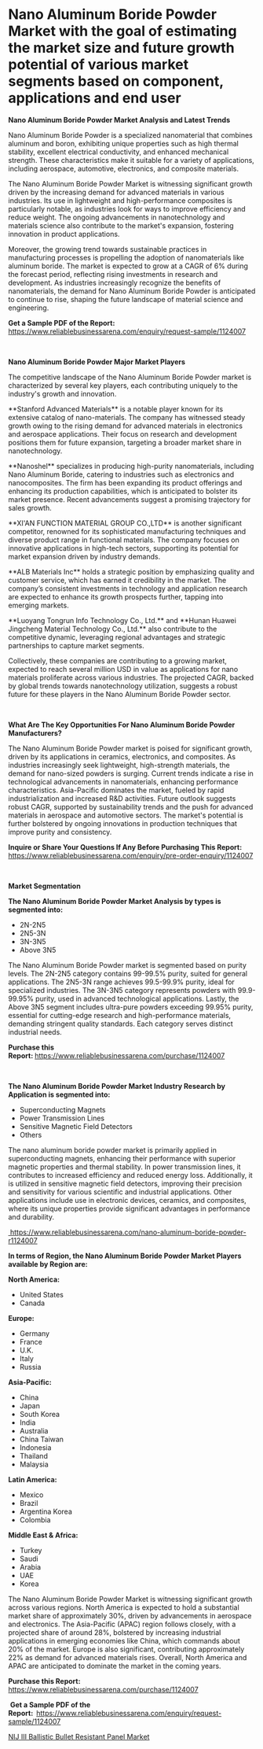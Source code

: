 <p><h1>Nano Aluminum Boride Powder Market with the goal of estimating the market size and future growth potential of various market segments based on component, applications and end user</h1></p><p><strong>Nano Aluminum Boride Powder Market Analysis and Latest Trends</strong></p>
<p><p>Nano Aluminum Boride Powder is a specialized nanomaterial that combines aluminum and boron, exhibiting unique properties such as high thermal stability, excellent electrical conductivity, and enhanced mechanical strength. These characteristics make it suitable for a variety of applications, including aerospace, automotive, electronics, and composite materials.</p><p>The Nano Aluminum Boride Powder Market is witnessing significant growth driven by the increasing demand for advanced materials in various industries. Its use in lightweight and high-performance composites is particularly notable, as industries look for ways to improve efficiency and reduce weight. The ongoing advancements in nanotechnology and materials science also contribute to the market's expansion, fostering innovation in product applications.</p><p>Moreover, the growing trend towards sustainable practices in manufacturing processes is propelling the adoption of nanomaterials like aluminum boride. The market is expected to grow at a CAGR of 6% during the forecast period, reflecting rising investments in research and development. As industries increasingly recognize the benefits of nanomaterials, the demand for Nano Aluminum Boride Powder is anticipated to continue to rise, shaping the future landscape of material science and engineering.</p></p>
<p><strong>Get a Sample PDF of the Report:&nbsp;</strong> <a href="https://www.reliablebusinessarena.com/enquiry/request-sample/1124007?utm_campaign=1912&utm_medium=2&utm_source=Github&utm_content=ia&utm_term=01022025&utm_id=nano-aluminum-boride-powder">https://www.reliablebusinessarena.com/enquiry/request-sample/1124007</a></p>
<p>&nbsp;</p>
<p><strong>Nano Aluminum Boride Powder Major Market Players</strong></p>
<p><p>The competitive landscape of the Nano Aluminum Boride Powder market is characterized by several key players, each contributing uniquely to the industry's growth and innovation.</p><p>**Stanford Advanced Materials** is a notable player known for its extensive catalog of nano-materials. The company has witnessed steady growth owing to the rising demand for advanced materials in electronics and aerospace applications. Their focus on research and development positions them for future expansion, targeting a broader market share in nanotechnology.</p><p>**Nanoshel** specializes in producing high-purity nanomaterials, including Nano Aluminum Boride, catering to industries such as electronics and nanocomposites. The firm has been expanding its product offerings and enhancing its production capabilities, which is anticipated to bolster its market presence. Recent advancements suggest a promising trajectory for sales growth.</p><p>**XI'AN FUNCTION MATERIAL GROUP CO.,LTD** is another significant competitor, renowned for its sophisticated manufacturing techniques and diverse product range in functional materials. The company focuses on innovative applications in high-tech sectors, supporting its potential for market expansion driven by industry demands.</p><p>**ALB Materials Inc** holds a strategic position by emphasizing quality and customer service, which has earned it credibility in the market. The company’s consistent investments in technology and application research are expected to enhance its growth prospects further, tapping into emerging markets.</p><p>**Luoyang Tongrun Info Technology Co., Ltd.** and **Hunan Huawei Jingcheng Material Technology Co., Ltd.** also contribute to the competitive dynamic, leveraging regional advantages and strategic partnerships to capture market segments.</p><p>Collectively, these companies are contributing to a growing market, expected to reach several million USD in value as applications for nano materials proliferate across various industries. The projected CAGR, backed by global trends towards nanotechnology utilization, suggests a robust future for these players in the Nano Aluminum Boride Powder sector.</p></p>
<p>&nbsp;</p>
<p><strong>What Are The Key Opportunities For Nano Aluminum Boride Powder Manufacturers?</strong></p>
<p><p>The Nano Aluminum Boride Powder market is poised for significant growth, driven by its applications in ceramics, electronics, and composites. As industries increasingly seek lightweight, high-strength materials, the demand for nano-sized powders is surging. Current trends indicate a rise in technological advancements in nanomaterials, enhancing performance characteristics. Asia-Pacific dominates the market, fueled by rapid industrialization and increased R&D activities. Future outlook suggests robust CAGR, supported by sustainability trends and the push for advanced materials in aerospace and automotive sectors. The market's potential is further bolstered by ongoing innovations in production techniques that improve purity and consistency.</p></p>
<p><strong>Inquire or Share Your Questions If Any Before Purchasing This Report:</strong> <a href="https://www.reliablebusinessarena.com/enquiry/pre-order-enquiry/1124007?utm_campaign=1912&utm_medium=2&utm_source=Github&utm_content=ia&utm_term=01022025&utm_id=nano-aluminum-boride-powder">https://www.reliablebusinessarena.com/enquiry/pre-order-enquiry/1124007</a></p>
<p>&nbsp;</p>
<p><strong>Market Segmentation</strong></p>
<p><strong>The Nano Aluminum Boride Powder Market Analysis by types is segmented into:</strong></p>
<p><ul><li>2N-2N5</li><li>2N5-3N</li><li>3N-3N5</li><li>Above 3N5</li></ul></p>
<p><p>The Nano Aluminum Boride Powder market is segmented based on purity levels. The 2N-2N5 category contains 99-99.5% purity, suited for general applications. The 2N5-3N range achieves 99.5-99.9% purity, ideal for specialized industries. The 3N-3N5 category represents powders with 99.9-99.95% purity, used in advanced technological applications. Lastly, the Above 3N5 segment includes ultra-pure powders exceeding 99.95% purity, essential for cutting-edge research and high-performance materials, demanding stringent quality standards. Each category serves distinct industrial needs.</p></p>
<p><strong>Purchase this Report:&nbsp;</strong><a href="https://www.reliablebusinessarena.com/purchase/1124007?utm_campaign=1912&utm_medium=2&utm_source=Github&utm_content=ia&utm_term=01022025&utm_id=nano-aluminum-boride-powder">https://www.reliablebusinessarena.com/purchase/1124007</a></p>
<p>&nbsp;</p>
<p><strong>The Nano Aluminum Boride Powder Market Industry Research by Application is segmented into:</strong></p>
<p><ul><li>Superconducting Magnets</li><li>Power Transmission Lines</li><li>Sensitive Magnetic Field Detectors</li><li>Others</li></ul></p>
<p><p>The nano aluminum boride powder market is primarily applied in superconducting magnets, enhancing their performance with superior magnetic properties and thermal stability. In power transmission lines, it contributes to increased efficiency and reduced energy loss. Additionally, it is utilized in sensitive magnetic field detectors, improving their precision and sensitivity for various scientific and industrial applications. Other applications include use in electronic devices, ceramics, and composites, where its unique properties provide significant advantages in performance and durability.</p></p>
<p><a href="https://www.reliablebusinessarena.com/nano-aluminum-boride-powder-r1124007?utm_campaign=1912&utm_medium=2&utm_source=Github&utm_content=ia&utm_term=01022025&utm_id=nano-aluminum-boride-powder">&nbsp;https://www.reliablebusinessarena.com/nano-aluminum-boride-powder-r1124007</a></p>
<p><strong>In terms of Region, the Nano Aluminum Boride Powder Market Players available by Region are:</strong></p>
<p>
    <p> <strong> North America: </strong>
        <ul>
            <li>United States</li>
            <li>Canada</li>
        </ul>
        </p> 
    <p> <strong> Europe: </strong>
        <ul>
            <li>Germany</li>
            <li>France</li>
            <li>U.K.</li>
            <li>Italy</li>
            <li>Russia</li>
        </ul>
        </p> 
    <p> <strong> Asia-Pacific: </strong>
        <ul>
            <li>China</li>
            <li>Japan</li>
            <li>South Korea</li>
            <li>India</li>
            <li>Australia</li>
            <li>China Taiwan</li>
            <li>Indonesia</li>
            <li>Thailand</li>
            <li>Malaysia</li>
        </ul>
        </p> 
    <p> <strong> Latin America: </strong>
        <ul>
            <li>Mexico</li>
            <li>Brazil</li>
            <li>Argentina Korea</li>
            <li>Colombia</li>
        </ul>
        </p> 
    <p> <strong> Middle East & Africa: </strong>
        <ul>
            <li>Turkey</li>
            <li>Saudi</li>
            <li>Arabia</li>
            <li>UAE</li>
            <li>Korea</li>
        </ul>
    </p>
    </p>
<p><p>The Nano Aluminum Boride Powder Market is witnessing significant growth across various regions. North America is expected to hold a substantial market share of approximately 30%, driven by advancements in aerospace and electronics. The Asia-Pacific (APAC) region follows closely, with a projected share of around 28%, bolstered by increasing industrial applications in emerging economies like China, which commands about 20% of the market. Europe is also significant, contributing approximately 22% as demand for advanced materials rises. Overall, North America and APAC are anticipated to dominate the market in the coming years.</p></p>
<p><strong>Purchase this Report: </strong><a href="https://www.reliablebusinessarena.com/purchase/1124007?utm_campaign=1912&utm_medium=2&utm_source=Github&utm_content=ia&utm_term=01022025&utm_id=nano-aluminum-boride-powder">https://www.reliablebusinessarena.com/purchase/1124007</a></p>
<p>&nbsp;<strong>Get a Sample PDF of the Report:&nbsp;&nbsp;</strong><a href="https://www.reliablebusinessarena.com/enquiry/request-sample/1124007?utm_campaign=1912&utm_medium=2&utm_source=Github&utm_content=ia&utm_term=01022025&utm_id=nano-aluminum-boride-powder">https://www.reliablebusinessarena.com/enquiry/request-sample/1124007</a></p>
<p><strong></strong></p>
<p><p><a href="https://github.com/globismark/Market-Research-Report-List-6/blob/main/nij-iii-ballistic-bullet-resistant-panel-market.md?utm_campaign=1912&utm_medium=2&utm_source=Github&utm_content=ia&utm_term=01022025&utm_id=nano-aluminum-boride-powder">NIJ III Ballistic Bullet Resistant Panel Market</a></p></p>